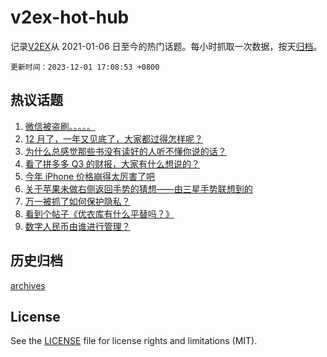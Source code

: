 # v2ex-hot-hub

 记录[V2EX](https://www.v2ex.com/)从 2021-01-06 日至今的热门话题。每小时抓取一次数据，按天[归档](archives)。

`更新时间：2023-12-01 17:08:53 +0800`

## 热议话题

1. [微信被盗刷。。。。。](https://www.v2ex.com/t/996764)
1. [12 月了，一年又见底了，大家都过得怎样呢？](https://www.v2ex.com/t/996699)
1. [为什么总感觉那些书没有读好的人听不懂你说的话？](https://www.v2ex.com/t/996654)
1. [看了拼多多 Q3 的财报，大家有什么想说的？](https://www.v2ex.com/t/996619)
1. [今年 iPhone 价格崩得太厉害了吧](https://www.v2ex.com/t/996664)
1. [关于苹果未做右侧返回手势的猜想——由三星手势联想到的](https://www.v2ex.com/t/996732)
1. [万一被抓了如何保护隐私？](https://www.v2ex.com/t/996777)
1. [看到个帖子《优衣库有什么平替吗？》](https://www.v2ex.com/t/996627)
1. [数字人民币由谁进行管理？](https://www.v2ex.com/t/996723)

## 历史归档

[archives](archives)

## License

See the [LICENSE](LICENSE) file for license rights and limitations (MIT).
